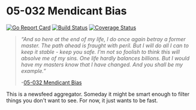 # 05-032 Mendicant Bias

[![Go Report
Card](https://goreportcard.com/badge/github.com/dhoss/mendicant-bias)](https://goreportcard.com/report/github.com/dhoss/mendicant-bias)
[![Build
Status](https://travis-ci.org/dhoss/mendicant-bias.svg?branch=master)](https://travis-ci.org/dhoss/mendicant-bias)
[![Coverage
Status](https://coveralls.io/repos/github/dhoss/mendicant-bias/badge.svg?branch=master)](https://coveralls.io/github/dhoss/mendicant-bias?branch=master)


> *“And so here at the end of my life, I do once again betray a former
> master. The path ahead is fraught with peril. But I will do all I can to
> keep it stable - keep you safe. I'm not so foolish to think this will
> absolve me of my sins. One life hardly balances billions. But I would
> have my masters know that I have changed. And you shall be my example.”*
>
> -[05-032 Mendicant Bias](http://halo.wikia.com/wiki/032_Mendicant_Bias)

This is a newsfeed aggregator.  Someday it might be smart enough to filter things you don't want to see.  For now, it just wants to be fast.
